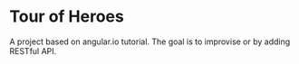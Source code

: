 # Tour of Heroes

A project based on angular.io tutorial. The goal is to improvise or by adding RESTful API.
